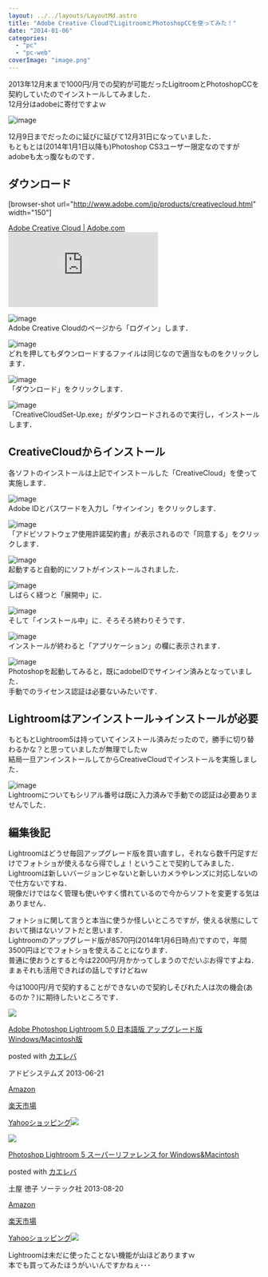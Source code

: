 ```yaml
---
layout: ../../layouts/LayoutMd.astro
title: "Adobe Creative CloudでLigitroomとPhotoshopCCを使ってみた！"
date: "2014-01-06"
categories: 
  - "pc"
  - "pc-web"
coverImage: "image.png"
---
```


2013年12月末まで1000円/月での契約が可能だったLigitroomとPhotoshopCCを契約していたのでインストールしてみました．  
12月分はadobeに寄付ですよｗ

![image](images/image.png "image")

12月9日までだったのに延びに延びて12月31日になっていました．  
もともとは(2014年1月1日以降も)Photoshop CS3ユーザー限定なのですがadobeも太っ腹なものです．

## ダウンロード

\[browser-shot url="http://www.adobe.com/jp/products/creativecloud.html" width="150"\]

[Adobe Creative Cloud | Adobe.com](http://www.adobe.com/jp/products/creativecloud.html) [![](http://b.hatena.ne.jp/entry/image/http://www.adobe.com/jp/products/creativecloud.html)](http://b.hatena.ne.jp/entry/http://www.adobe.com/jp/products/creativecloud.html)

![image](images/image1.png "image")  
Adobe Creative Cloudのページから「ログイン」します．

![image](images/image2.png "image")  
どれを押してもダウンロードするファイルは同じなので適当なものをクリックします．

![image](images/image3.png "image")   
「ダウンロード」をクリックします．

![image](images/image4.png "image")  
「CreativeCloudSet-Up.exe」がダウンロードされるので実行し，インストールします．

## CreativeCloudからインストール

各ソフトのインストールは上記でインストールした「CreativeCloud」を使って実施します．

![image](images/image5.png "image")  
Adobe IDとパスワードを入力し「サインイン」をクリックします．

![image](images/image6.png "image")  
「アドビソフトウェア使用許諾契約書」が表示されるので「同意する」をクリックします．

![image](images/image7.png "image")  
起動すると自動的にソフトがインストールされました．

![image](images/image8.png "image")  
しばらく経つと「展開中」に．

![image](images/image9.png "image")  
そして「インストール中」に．そろそろ終わりそうです．

![image](images/image10.png "image")  
インストールが終わると「アプリケーション」の欄に表示されます．

![image](images/image11.png "image")  
Photoshopを起動してみると，既にadobeIDでサインイン済みとなっていました．  
手動でのライセンス認証は必要ないみたいです．

## Lightroomはアンインストール→インストールが必要

もともとLightroom5は持っていてインストール済みだったので，勝手に切り替わるかな？と思っていましたが無理でしたｗ  
結局一旦アンインストールしてからCreativeCloudでインストールを実施しました．

![image](images/image12.png "image")  
Lightroomについてもシリアル番号は既に入力済みで手動での認証は必要ありませんでした．

## 編集後記

Lightroomはどうせ毎回アップグレード版を買い直すし，それなら数千円足すだけでフォトショが使えるなら得でしょ！ということで契約してみました．  
Lightroomは新しいバージョンじゃないと新しいカメラやレンズに対応しないので仕方ないですね．  
現像だけではなく管理も使いやすく慣れているので今からソフトを変更する気はありません．

フォトショに関して言うと本当に使うか怪しいところですが，使える状態にしておいて損はないソフトだと思います．  
Lightroomのアップグレード版が8570円(2014年1月6日時点)ですので，年間3500円ほどでフォトショを使えることになります．  
普通に使おうとすると今は2200円/月かかってしまうのでだいぶお得ですよね．  
まぁそれも活用できればの話しですけどねｗ

今は1000円/月で契約することができないので契約しそびれた人は次の機会(あるのか？)に期待したいところです．

[![](images/41h4uT8XyOL._SL160_.jpg)](https://www.amazon.co.jp/exec/obidos/ASIN/B00DAOTQLM/mizuka123-22/ref=nosim/)

[Adobe Photoshop Lightroom 5.0 日本語版 アップグレード版 Windows/Macintosh版](https://www.amazon.co.jp/exec/obidos/ASIN/B00DAOTQLM/mizuka123-22/ref=nosim/)

posted with [カエレバ](http://kaereba.com)

アドビシステムズ 2013-06-21

[Amazon](http://www.amazon.co.jp/gp/search?keywords=Adobe%20Photoshop%20Lightroom%205.0&__mk_ja_JP=%83J%83%5E%83J%83i&tag=mizuka123-22 "アマゾン")

[楽天市場](http://hb.afl.rakuten.co.jp/hgc/032b53ee.4b34c5ee.0f4a541e.f440145e/?pc=http%3A%2F%2Fsearch.rakuten.co.jp%2Fsearch%2Fmall%2FAdobe%2520Photoshop%2520Lightroom%25205.0%2F-%2Ff.1-p.1-s.1-sf.0-st.A-v.2%3Fx%3D0%26scid%3Daf_ich_link_urltxt%26m%3Dhttp%3A%2F%2Fm.rakuten.co.jp%2F "楽天市場")

[Yahooショッピング![](//ad.jp.ap.valuecommerce.com/servlet/gifbanner?sid=3066752&pid=881990642)](//ck.jp.ap.valuecommerce.com/servlet/referral?sid=3066752&pid=881990642&vc_url=http%3A%2F%2Fshopping.search.yahoo.co.jp%2Fsearch%3FuIv%3Don%26ei%3DUTF-8%26tab_ex%3Dcommerce%26slider%3D0%26va%3DAdobe%2520Photoshop%2520Lightroom%25205.0 "Yahooショッピング")

[![](images/51CDqTflbaL._SL160_.jpg)](https://www.amazon.co.jp/exec/obidos/ASIN/4800710103/mizuka123-22/ref=nosim/)

[Photoshop Lightroom 5 スーパーリファレンス for Windows&Macintosh](https://www.amazon.co.jp/exec/obidos/ASIN/4800710103/mizuka123-22/ref=nosim/)

posted with [カエレバ](http://kaereba.com)

土屋 徳子 ソーテック社 2013-08-20

[Amazon](http://www.amazon.co.jp/gp/search?keywords=for%20Windows%26Macintosh%20Photoshop%20Lightroom%205&__mk_ja_JP=%83J%83%5E%83J%83i&tag=mizuka123-22 "アマゾン")

[楽天市場](http://hb.afl.rakuten.co.jp/hgc/032b53ee.4b34c5ee.0f4a541e.f440145e/?pc=http%3A%2F%2Fsearch.rakuten.co.jp%2Fsearch%2Fmall%2Ffor%2520Windows%2526Macintosh%2520Photoshop%2520Lightroom%25205%2F-%2Ff.1-p.1-s.1-sf.0-st.A-v.2%3Fx%3D0%26scid%3Daf_ich_link_urltxt%26m%3Dhttp%3A%2F%2Fm.rakuten.co.jp%2F "楽天市場")

[Yahooショッピング![](//ad.jp.ap.valuecommerce.com/servlet/gifbanner?sid=3066752&pid=881990642)](//ck.jp.ap.valuecommerce.com/servlet/referral?sid=3066752&pid=881990642&vc_url=http%3A%2F%2Fshopping.search.yahoo.co.jp%2Fsearch%3FuIv%3Don%26ei%3DUTF-8%26tab_ex%3Dcommerce%26slider%3D0%26va%3Dfor%2520Windows%2526Macintosh%2520Photoshop%2520Lightroom%25205 "Yahooショッピング")

Lightroomは未だに使ったことない機能が山ほどありますｗ  
本でも買ってみたほうがいいんですかねぇ･･･
